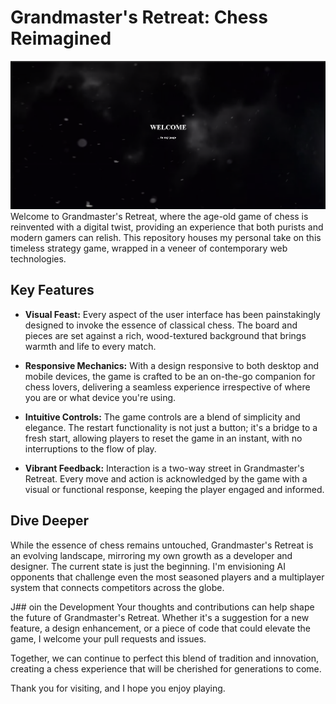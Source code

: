 # Grandmaster's Retreat: Chess Reimagined
![Portfollio](https://github.com/Harut20024/full-stack-website/blob/main/views/screnn/Screenshot_1.png)
Welcome to Grandmaster's Retreat, where the age-old game of chess is reinvented with a digital twist, providing an experience that both purists and modern gamers can relish. This repository houses my personal take on this timeless strategy game, wrapped in a veneer of contemporary web technologies.

## Key Features

- **Visual Feast:** Every aspect of the user interface has been painstakingly designed to invoke the essence of classical chess. The board and pieces are set against a rich, wood-textured background that brings warmth and life to every match.

- **Responsive Mechanics:** With a design responsive to both desktop and mobile devices, the game is crafted to be an on-the-go companion for chess lovers, delivering a seamless experience irrespective of where you are or what device you're using.

- **Intuitive Controls:** The game controls are a blend of simplicity and elegance. The restart functionality is not just a button; it's a bridge to a fresh start, allowing players to reset the game in an instant, with no interruptions to the flow of play.

- **Vibrant Feedback:** Interaction is a two-way street in Grandmaster's Retreat. Every move and action is acknowledged by the game with a visual or functional response, keeping the player engaged and informed.

## Dive Deeper
While the essence of chess remains untouched, Grandmaster's Retreat is an evolving landscape, mirroring my own growth as a developer and designer. The current state is just the beginning. I'm envisioning AI opponents that challenge even the most seasoned players and a multiplayer system that connects competitors across the globe.

J## oin the Development
Your thoughts and contributions can help shape the future of Grandmaster's Retreat. Whether it's a suggestion for a new feature, a design enhancement, or a piece of code that could elevate the game, I welcome your pull requests and issues.

Together, we can continue to perfect this blend of tradition and innovation, creating a chess experience that will be cherished for generations to come.

Thank you for visiting, and I hope you enjoy playing.
